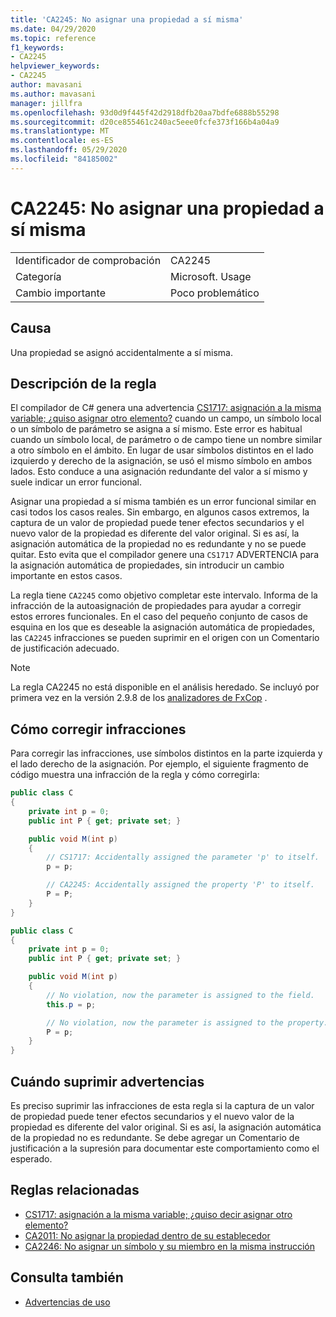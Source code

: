 ```yaml
---
title: 'CA2245: No asignar una propiedad a sí misma'
ms.date: 04/29/2020
ms.topic: reference
f1_keywords:
- CA2245
helpviewer_keywords:
- CA2245
author: mavasani
ms.author: mavasani
manager: jillfra
ms.openlocfilehash: 93d0d9f445f42d2918dfb20aa7bdfe6888b55298
ms.sourcegitcommit: d20ce855461c240ac5eee0fcfe373f166b4a04a9
ms.translationtype: MT
ms.contentlocale: es-ES
ms.lasthandoff: 05/29/2020
ms.locfileid: "84185002"
---
```

# <a name="ca2245-do-not-assign-a-property-to-itself"></a>CA2245: No asignar una propiedad a sí misma

|||
|-|-|
|Identificador de comprobación|CA2245|
|Categoría|Microsoft. Usage|
|Cambio importante|Poco problemático|

## <a name="cause"></a>Causa

Una propiedad se asignó accidentalmente a sí misma.

## <a name="rule-description"></a>Descripción de la regla

El compilador de C# genera una advertencia [CS1717: asignación a la misma variable; ¿quiso asignar otro elemento?](/dotnet/csharp/misc/cs1717) cuando un campo, un símbolo local o un símbolo de parámetro se asigna a sí mismo. Este error es habitual cuando un símbolo local, de parámetro o de campo tiene un nombre similar a otro símbolo en el ámbito. En lugar de usar símbolos distintos en el lado izquierdo y derecho de la asignación, se usó el mismo símbolo en ambos lados. Esto conduce a una asignación redundante del valor a sí mismo y suele indicar un error funcional.

Asignar una propiedad a sí misma también es un error funcional similar en casi todos los casos reales. Sin embargo, en algunos casos extremos, la captura de un valor de propiedad puede tener efectos secundarios y el nuevo valor de la propiedad es diferente del valor original. Si es así, la asignación automática de la propiedad no es redundante y no se puede quitar. Esto evita que el compilador genere una `CS1717` ADVERTENCIA para la asignación automática de propiedades, sin introducir un cambio importante en estos casos.

La regla tiene `CA2245` como objetivo completar este intervalo. Informa de la infracción de la autoasignación de propiedades para ayudar a corregir estos errores funcionales. En el caso del pequeño conjunto de casos de esquina en los que es deseable la asignación automática de propiedades, las `CA2245` infracciones se pueden suprimir en el origen con un Comentario de justificación adecuado.

> [!NOTE]
> La regla CA2245 no está disponible en el análisis heredado. Se incluyó por primera vez en la versión 2.9.8 de los [analizadores de FxCop](https://www.nuget.org/packages/Microsoft.CodeAnalysis.FxCopAnalyzers) .

## <a name="how-to-fix-violations"></a>Cómo corregir infracciones

Para corregir las infracciones, use símbolos distintos en la parte izquierda y el lado derecho de la asignación. Por ejemplo, el siguiente fragmento de código muestra una infracción de la regla y cómo corregirla:

```csharp
public class C
{
    private int p = 0;
    public int P { get; private set; }

    public void M(int p)
    {
        // CS1717: Accidentally assigned the parameter 'p' to itself.
        p = p;

        // CA2245: Accidentally assigned the property 'P' to itself.
        P = P;
    }
}
```

```csharp
public class C
{
    private int p = 0;
    public int P { get; private set; }

    public void M(int p)
    {
        // No violation, now the parameter is assigned to the field.
        this.p = p;

        // No violation, now the parameter is assigned to the property.
        P = p;
    }
}
```

## <a name="when-to-suppress-warnings"></a>Cuándo suprimir advertencias

Es preciso suprimir las infracciones de esta regla si la captura de un valor de propiedad puede tener efectos secundarios y el nuevo valor de la propiedad es diferente del valor original. Si es así, la asignación automática de la propiedad no es redundante. Se debe agregar un Comentario de justificación a la supresión para documentar este comportamiento como el esperado.

## <a name="related-rules"></a>Reglas relacionadas

- [CS1717: asignación a la misma variable; ¿quiso decir asignar otro elemento?](/dotnet/csharp/misc/cs1717)
- [CA2011: No asignar la propiedad dentro de su establecedor](ca2011.md)
- [CA2246: No asignar un símbolo y su miembro en la misma instrucción](ca2246.md)

## <a name="see-also"></a>Consulta también

- [Advertencias de uso](usage-warnings.md)
